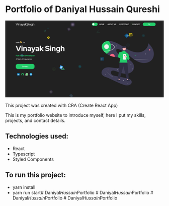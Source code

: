 # Portfolio of Daniyal Hussain Qureshi

<img src ="https://github.com/CodeVinayak/CodeVinayak/blob/5920a79f4c5977332a67caf91125241cf0fc46b5/www.vinayaksingh.in.png" />
 
This project was created with CRA (Create React App)

This is my portfolio website to introduce myself, here I put my skills, projects, and contact details.

## Technologies used:
- React
- Typescript
- Styled Components
 
## To run this project:
- yarn install
- yarn run start#   D a n i y a l _ H u s s a i n _ P o r t f o l i o 
 
 #   D a n i y a l _ H u s s a i n _ P o r t f o l i o 
 
 #   D a n i y a l _ H u s s a i n _ P o r t f o l i o 
 
 #   D a n i y a l _ H u s s a i n _ P o r t f o l i o 
 
 